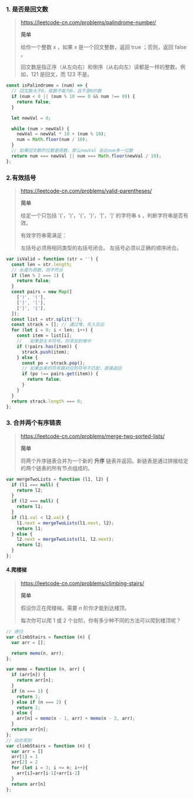 ### 1. 是否是回文数

>https://leetcode-cn.com/problems/palindrome-number/
>
>**简单**
>
>给你一个整数 x ，如果 x 是一个回文整数，返回 true ；否则，返回 false 。
>
>回文数是指正序（从左向右）和倒序（从右向左）读都是一样的整数。例如，121 是回文，而 123 不是。
>

```js
const isPalindrome = (num) => {
  // 回文数大于0，尾数不能为0，且不是0的数
  if (num < 0 || (num % 10 === 0 && num !== 0)) {
    return false;
  }

  let newVal = 0;

  while (num > newVal) {
    newVal = newVal * 10 + (num % 10);
    num = Math.floor(num / 10);
  }
  // 如果回文数的位数是奇数，那么newVal 会比num多一位数
  return num === newVal || num === Math.floor(newVal / 10);
};

```

### 2.有效括号

>https://leetcode-cn.com/problems/valid-parentheses/
>
>**简单**
>
>给定一个只包括 '('，')'，'{'，'}'，'['，']' 的字符串 s ，判断字符串是否有效。
>
>有效字符串需满足：
>
>左括号必须用相同类型的右括号闭合。
>左括号必须以正确的顺序闭合。

```js
var isValid = function (str = '') {
  const len = str.length;
  // 长度为奇数，则不符合
  if (len % 2 === 1) {
    return false;
  }
  const pairs = new Map([
    [')', '('],
    [']', '['],
    ['}', '{'],
  ]);
  const list = str.split('');
  const strack = []; // 通过堆，先入后出
  for (let i = 0; i < len; i++) {
    const item = list[i];
    //   如果是左半符号，则添加到堆中
    if (!pairs.has(item)) {
      strack.push(item);
    } else {
      const po = strack.pop();
      // 如果出来的符号跟对应的符号不匹配，直接返回
      if (po !== pairs.get(item)) {
        return false;
      }
    }
  }
  return strack.length === 0;
};
```

### 3. 合并两个有序链表

> https://leetcode-cn.com/problems/merge-two-sorted-lists/
>
> **简单**
>
> 将两个升序链表合并为一个新的 **升序** 链表并返回。新链表是通过拼接给定的两个链表的所有节点组成的。 

```js
var mergeTwoLists = function (l1, l2) {
  if (l1 === null) {
    return l2;
  }
  if (l2 === null) {
    return l1;
  }
  if (l1.val < l2.val) {
    l1.next = mergeTwoLists(l1.next, l2);
    return l1;
  } else {
    l2.next = mergeTwoLists(l1, l2.next);
    return l2;
  }
};
```

#### 4.爬楼梯

> https://leetcode-cn.com/problems/climbing-stairs/
>
> **简单**
>
> 假设你正在爬楼梯。需要 *n* 阶你才能到达楼顶。
>
> 每次你可以爬 1 或 2 个台阶。你有多少种不同的方法可以爬到楼顶呢？

```js
// 递归
var climbStairs = function (n) {
  var arr = [];

  return memo(n, arr);
};

var memo = function (n, arr) {
  if (arr[n]) {
    return arr[n];
  }
  if (n === 1) {
    return 1;
  } else if (n === 2) {
    return 2;
  } else {
    arr[n] = memo(n - 1, arr) + memo(n - 2, arr);
  }
  return arr[n];
};
// 动态规划
var climbStairs = function (n) {
  var arr = []
  arr[1] = 1
  arr[2] = 2
  for (let i = 3; i <= n; i++){
    arr[i]=arr[i-1]+arr[i-2]
  }
  return arr[n]
};
```

